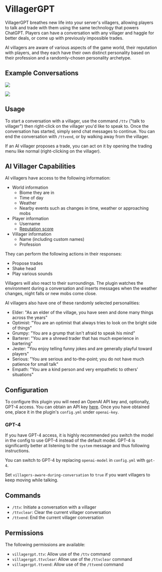 # VillagerGPT

VillagerGPT breathes new life into your server's villagers, allowing players to talk and trade with them using the same technology that powers ChatGPT. Players can have a conversation with any villager and haggle for better deals, or come up with previously impossible trades.

AI villagers are aware of various aspects of the game world, their reputation with players, and they each have their own distinct personality based on their profession and a randomly-chosen personality archetype.

## Example Conversations

![](https://cdn.modrinth.com/data/HQ2FTKZf/images/57fca3de995cff548867bc49aa507e554c71d93d.png)

![](https://cdn.modrinth.com/data/HQ2FTKZf/images/2c68579ab81cf4ef25c63bb5b2b11373dba69cda.jpeg)

## Usage

To start a conversation with a villager, use the command `/ttv` ("talk to villager") then right-click on the villager you'd like to speak to. Once the conversation has started, simply send chat messages to continue. You can end the conversation with `/ttvend`, or by walking away from the villager.

If an AI villager proposes a trade, you can act on it by opening the trading menu like normal (right-clicking on the villager).

## AI Villager Capabilities

AI villagers have access to the following information:

- World information
  - Biome they are in
  - Time of day
  - Weather
  - Nearby events such as changes in time, weather or approaching mobs
- Player information
  - Username
  - [Reputation score](https://minecraft.fandom.com/wiki/Villager#Gossiping)
- Villager information
  - Name (including custom names)
  - Profession

They can perform the following actions in their responses:

- Propose trades
- Shake head
- Play various sounds

Villagers will also react to their surroundings. The plugin watches the
environment during a conversation and inserts messages when the weather
changes, night falls or new mobs come close.

AI villagers also have one of these randomly selected personalities:

- Elder: "As an elder of the village, you have seen and done many things across the years"
- Optimist: "You are an optimist that always tries to look on the bright side of things"
- Grumpy: "You are a grump that isn't afraid to speak his mind"
- Barterer: "You are a shrewd trader that has much experience in bartering"
- Jester: "You enjoy telling funny jokes and are generally playful toward players"
- Serious: "You are serious and to-the-point; you do not have much patience for small talk"
- Empath: "You are a kind person and very empathetic to others' situations"

## Configuration

To configure this plugin you will need an OpenAI API key and, optionally, GPT-4 access. You can obtain an API key [here](https://platform.openai.com/). Once you have obtained one, place it in the plugin's `config.yml` under `openai-key`.

### GPT-4

If you have GPT-4 access, it is highly recommended you switch the model in the config to use GPT-4 instead of the default model. GPT-4 is significantly better at listening to the `system` message and thus following instructions.

You can switch to GPT-4 by replacing `openai-model` in `config.yml` with `gpt-4`.

Set `villagers-aware-during-conversation` to `true` if you want villagers to keep moving while talking.

## Commands

- `/ttv`: Initiate a conversation with a villager
- `/ttvclear`: Clear the current villager conversation
- `/ttvend`: End the current villager conversation

## Permissions

The following permissions are available:

- `villagergpt.ttv`: Allow use of the `/ttv` command
- `villagergpt.ttvclear`: Allow use of the `/ttvclear` command
- `villagergpt.ttvend`: Allow use of the `/ttvend` command